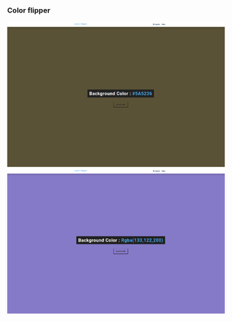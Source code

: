 ### Color flipper

![Design preview for the page coding challenge](./images/Screenshot%20from%202024-05-23%2007-37-56.png) ![Design preview for the page coding challenge](./images/Screenshot%20from%202024-05-23%2007-38-11.png)